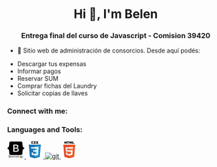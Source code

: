 <h1 align="center">Hi 👋, I'm Belen</h1>
<h3 align="center">Entrega final del curso de Javascript - Comision 39420</h3>

- 🔭 Sitio web de administración de consorcios. Desde aquí podés: 
<ul> 
<li>Descargar tus expensas </li>
<li>Informar pagos</li>
<li>Reservar SUM</li>
<li>Comprar fichas del Laundry</li>
<li>Solicitar copias de llaves</li>
</ul>
<h3 align="left">Connect with me:</h3>
<p align="left">
</p>

<h3 align="left">Languages and Tools:</h3>
<p align="left"> <a href="https://getbootstrap.com" target="_blank" rel="noreferrer"> <img src="https://raw.githubusercontent.com/devicons/devicon/master/icons/bootstrap/bootstrap-plain-wordmark.svg" alt="bootstrap" width="40" height="40"/> </a> <a href="https://www.w3schools.com/css/" target="_blank" rel="noreferrer"> <img src="https://raw.githubusercontent.com/devicons/devicon/master/icons/css3/css3-original-wordmark.svg" alt="css3" width="40" height="40"/> </a> <a href="https://git-scm.com/" target="_blank" rel="noreferrer"> <img src="https://www.vectorlogo.zone/logos/git-scm/git-scm-icon.svg" alt="git" width="40" height="40"/> </a> <a href="https://www.w3.org/html/" target="_blank" rel="noreferrer"> <img src="https://raw.githubusercontent.com/devicons/devicon/master/icons/html5/html5-original-wordmark.svg" alt="html5" width="40" height="40"/> </a> </p>
